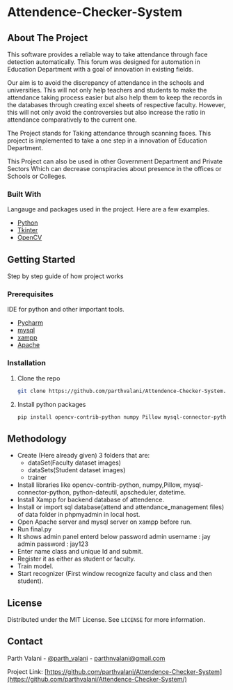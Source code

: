 # Attendence-Checker-System


<!-- ABOUT THE PROJECT -->
## About The Project

This software provides a reliable way to take attendance through face detection automatically. This forum was designed for automation in Education Department with a goal of innovation in existing fields.

Our aim is to avoid the discrepancy of attendance in the schools and universities. This will not only help teachers and students to make the attendance taking process easier but also help them to keep the records in the databases through creating excel sheets of respective faculty. However, this will not only avoid the controversies but also increase the ratio in attendance comparatively to the current one.

The Project stands for Taking attendance through scanning faces. This project is implemented to take a one step in a innovation of Education Department.

This Project can also be used in other Government Department and Private Sectors Which can decrease conspiracies about presence in the offices or Schools or Colleges.

### Built With

Langauge and packages used in the project. Here are a few examples.
* [Python](https://python.org)
* [Tkinter](https://docs.python.org/3/library/tkinter.html)
* [OpenCV](https://opencv.org/)



<!-- GETTING STARTED -->
## Getting Started

Step by step guide of how project works

### Prerequisites

IDE for python and other important tools.
* [Pycharm](https://www.jetbrains.com/pycharm/download/#section=windows)
* [mysql](https://dev.mysql.com/doc/connector-python/en/)
* [xampp](https://www.apachefriends.org/index.html)
* [Apache](https://httpd.apache.org/)


### Installation

1. Clone the repo
   ```sh
   git clone https://github.com/parthvalani/Attendence-Checker-System.git
   ```
2. Install python packages
   ```sh
   pip install opencv-contrib-python numpy Pillow mysql-connector-python python-dateutil apscheduler datetime
   ```



<!-- USAGE EXAMPLES -->
## Methodology
* Create (Here already given) 3 folders that are:
  - dataSet(Faculty dataset images)
  - dataSets(Student dataset images)
  - trainer
* Install libraries like opencv-contrib-python, numpy,Pillow, mysql-connector-python,  python-dateutil, apscheduler, datetime.
* Install Xampp for backend database of attendence.
* Install or import  sql database(attend and attendance_management files) of data folder in phpmyadmin in local host.
* Open Apache server and mysql server on xampp before run.
* Run final.py
* It shows admin panel enterd below password
  admin username : jay
  admin password : jay123
* Enter name class and unique Id and submit.
* Register it as either as student or faculty.
* Train model.
* Start recognizer (First window recognize faculty and class and then student).


<!-- LICENSE -->
## License

Distributed under the MIT License. See `LICENSE` for more information.



<!-- CONTACT -->
## Contact
Parth Valani - [@parth_valani](https://www.linkedin.com/in/parthvalani/) - parthnvalani@gmail.com

Project Link: [https://github.com/parthvalani/Attendence-Checker-System](https://github.com/parthvalani/Attendence-Checker-System/)
